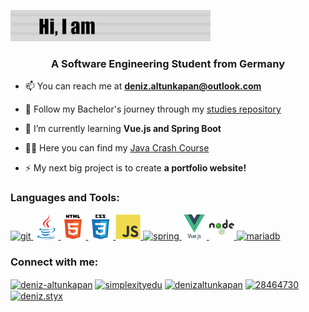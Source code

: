 [![](https://raw.githubusercontent.com/DenizAltunkapan/DenizAltunkapan/master/profile.gif)](https://deniz-dev.com/)

<h3 align="center">A Software Engineering Student from Germany</h3>

- 📫 You can reach me at **deniz.altunkapan@outlook.com**

- 🔭 Follow my Bachelor's journey through my [studies repository](https://github.com/DenizAltunkapan/studies)

- 🌱 I’m currently learning **Vue.js and Spring Boot**

- 👨‍💻 Here you can find my [Java Crash Course](https://youtube.com/playlist?list=PL8oNiMQ5bAc8L0_yL9kplowJyZNeW5NrW&si=HUTQe23AKUHHLeCK)

- ⚡ My next big project is to create **a portfolio website!**

<h3 align="left">Languages and Tools:</h3>
<p align="left">
    <a href="https://git-scm.com/" target="_blank" rel="noreferrer"> 
        <img src="https://www.vectorlogo.zone/logos/git-scm/git-scm-icon.svg" alt="git" width="40" height="40"/>
    </a>
    <a href="https://www.java.com" target="_blank" rel="noreferrer">
        <img src="https://raw.githubusercontent.com/devicons/devicon/master/icons/java/java-original.svg" alt="java" width="40" height="40"/>
    </a>
    <a href="https://www.w3.org/html/" target="_blank" rel="noreferrer"> 
        <img src="https://raw.githubusercontent.com/devicons/devicon/master/icons/html5/html5-original-wordmark.svg" alt="html5" width="40" height="40"/>
    </a>
    <a href="https://www.w3schools.com/css/" target="_blank" rel="noreferrer"> 
        <img src="https://raw.githubusercontent.com/devicons/devicon/master/icons/css3/css3-original-wordmark.svg" alt="css3" width="40" height="40"/>
    </a>
    <a href="https://developer.mozilla.org/en-US/docs/Web/JavaScript" target="_blank" rel="noreferrer"> 
        <img src="https://raw.githubusercontent.com/devicons/devicon/master/icons/javascript/javascript-original.svg" alt="javascript" width="40" height="40"/>
    </a>
    <a href="https://spring.io/" target="_blank" rel="noreferrer"> 
        <img src="https://www.vectorlogo.zone/logos/springio/springio-icon.svg" alt="spring" width="40" height="40"/>
    </a>
    <a href="https://vuejs.org/" target="_blank" rel="noreferrer"> 
        <img src="https://raw.githubusercontent.com/devicons/devicon/master/icons/vuejs/vuejs-original-wordmark.svg" alt="vuejs" width="40" height="40"/>
    </a>
    <a href="https://nodejs.org" target="_blank" rel="noreferrer"> 
        <img src="https://raw.githubusercontent.com/devicons/devicon/master/icons/nodejs/nodejs-original-wordmark.svg" alt="nodejs" width="40" height="40"/>
    </a>
    <a href="https://mariadb.org/" target="_blank" rel="noreferrer"> 
        <img src="https://www.vectorlogo.zone/logos/mariadb/mariadb-icon.svg" alt="mariadb" width="40" height="40"/>
    </a>
</p>

<h3 align="left">Connect with me:</h3>
<p align="left">
    <a href="https://linkedin.com/in/deniz-altunkapan" target="blank"><img align="center" src="https://raw.githubusercontent.com/rahuldkjain/github-profile-readme-generator/master/src/images/icons/Social/linked-in-alt.svg" alt="deniz-altunkapan" height="30" width="40" /></a>
    <a href="https://www.youtube.com/@SimplexityEdu" target="blank"><img align="center" src="https://raw.githubusercontent.com/rahuldkjain/github-profile-readme-generator/master/src/images/icons/Social/youtube.svg" alt="simplexityedu" height="30" width="40" /></a>
    <a href="https://www.leetcode.com/denizaltunkapan" target="blank"><img align="center" src="https://raw.githubusercontent.com/rahuldkjain/github-profile-readme-generator/master/src/images/icons/Social/leet-code.svg" alt="denizaltunkapan" height="30" width="40" /></a>
    <a href="https://stackoverflow.com/users/28464730" target="blank"><img align="center" src="https://raw.githubusercontent.com/rahuldkjain/github-profile-readme-generator/master/src/images/icons/Social/stack-overflow.svg" alt="28464730" height="30" width="40" /></a>
    <a href="https://instagram.com/deniz.styx" target="blank"><img align="center" src="https://raw.githubusercontent.com/rahuldkjain/github-profile-readme-generator/master/src/images/icons/Social/instagram.svg" alt="deniz.styx" height="30" width="40" /></a>
</p>

